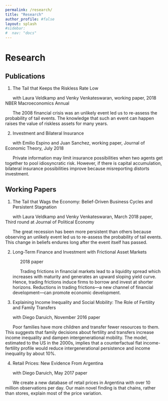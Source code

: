 ```yaml
---
permalink: /research/
title: "Research"
author_profile: #false
layout: splash
#sidebar:
#  nav: "docs"
---
```


# Research

## Publications
1. The Tail that Keeps the Riskless Rate Low

&nbsp;&nbsp;&nbsp;&nbsp;&nbsp;&nbsp;with Laura Veldkamp and Venky Venkateswaran, working paper,  2018 NBER Macroeconomics Annual

&nbsp;&nbsp;&nbsp;&nbsp;&nbsp;&nbsp;The 2008 financial crisis was an unlikely event led us to re-assess the probability of tail events. The knowledge that such an event can happen raises the value of riskless assets for many years.

2. Investment and Bilateral Insurance

&nbsp;&nbsp;&nbsp;&nbsp;&nbsp;&nbsp;with Emilio Espino and Juan Sanchez, working paper, Journal of Economic Theory, July 2018

&nbsp;&nbsp;&nbsp;&nbsp;&nbsp;&nbsp;Private information may limit insurance possibilities when two agents get together to pool idiosyncratic risk. However, if there is capital accumulation, bilateral insurance possibilities improve because misreporting distorts investment. 


## Working Papers
1. The Tail that Wags the Economy: Belief-Driven Business Cycles and Persistent Stagnation

&nbsp;&nbsp;&nbsp;&nbsp;&nbsp;&nbsp;with Laura Veldkamp and Venky Venkateswaran, March 2018 paper, Third round at Journal of Political Economy

&nbsp;&nbsp;&nbsp;&nbsp;&nbsp;&nbsp;The great recession has been more persistent than others because observing an unlikely event led us to re-assess the probability of tail events. This change in beliefs endures long after the event itself has passed.


2. Long-Term Finance and Investment with Frictional Asset Markets
    
    &nbsp;&nbsp;&nbsp;&nbsp;&nbsp;&nbsp;2018 paper

    &nbsp;&nbsp;&nbsp;&nbsp;&nbsp;&nbsp;Trading frictions in financial markets lead to a liquidity spread which increases with maturity and generates an upward sloping yield curve. Hence, trading frictions induce firms to borrow and invest at shorter horizons. Reductions in trading frictions—a new channel of financial development—can promote economic development.


3. Explaining Income Inequality and Social Mobility: The Role of Fertility and Family Transfers

&nbsp;&nbsp;&nbsp;&nbsp;&nbsp;&nbsp;with Diego Daruich, November 2016 paper

&nbsp;&nbsp;&nbsp;&nbsp;&nbsp;&nbsp;Poor families have more children and transfer fewer resources to them. This suggests that family decisions about fertility and transfers increase income inequality and dampen intergenerational mobility. The model, estimated to the US in the 2000s, implies that a counterfactual flat income-fertility profile would reduce intergenerational persistence and income inequality by about 10%. 
 
4. Retail Prices: New Evidence From Argentina

&nbsp;&nbsp;&nbsp;&nbsp;&nbsp;&nbsp;with Diego Daruich, May 2017 paper

&nbsp;&nbsp;&nbsp;&nbsp;&nbsp;&nbsp;We create a new database of retail prices in Argentina with over 10 million observations per day. Our main novel finding is that chains, rather than stores, explain most of the price variation. 
